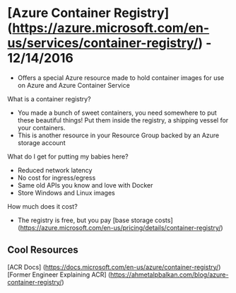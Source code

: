 # [Azure Container Registry] (https://azure.microsoft.com/en-us/services/container-registry/) - 12/14/2016

* Offers a special Azure resource made to hold container images for use on Azure and Azure Container Service

What is a container registry? <br>
* You made a bunch of sweet containers, you need somewhere to put these beautiful things! Put them inside the registry, a shipping vessel for your containers.
* This is another resource in your Resource Group backed by an Azure storage account

What do I get for putting my babies here? <br>
* Reduced network latency
* No cost for ingress/egress
* Same old APIs you know and love with Docker
* Store Windows and Linux images

How much does it cost? <br>
* The registry is free, but you pay [base storage costs] (https://azure.microsoft.com/en-us/pricing/details/container-registry/)

## Cool Resources
[ACR Docs] (https://docs.microsoft.com/en-us/azure/container-registry/) <br>
[Former Engineer Explaining ACR] (https://ahmetalpbalkan.com/blog/azure-container-registry/)